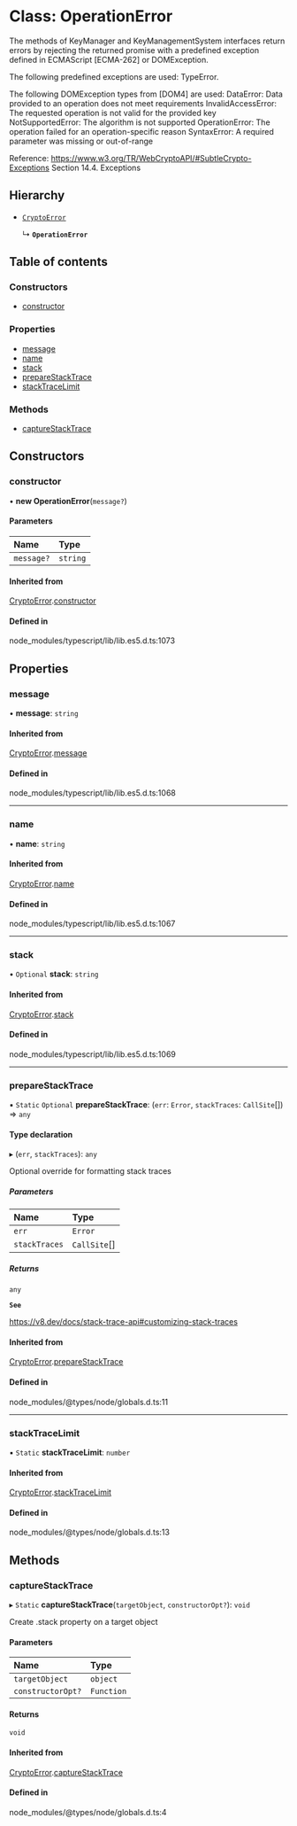 # Class: OperationError

The methods of KeyManager and KeyManagementSystem interfaces return
errors by rejecting the returned promise with a predefined exception
defined in ECMAScript [ECMA-262] or DOMException.

The following predefined exceptions are used: TypeError.

The following DOMException types from [DOM4] are used:
  DataError: Data provided to an operation does not meet requirements
  InvalidAccessError: The requested operation is not valid for the provided key
  NotSupportedError: The algorithm is not supported
  OperationError: The operation failed for an operation-specific reason
  SyntaxError: A required parameter was missing or out-of-range

Reference: https://www.w3.org/TR/WebCryptoAPI/#SubtleCrypto-Exceptions
           Section 14.4. Exceptions

## Hierarchy

- [`CryptoError`](CryptoError.md)

  ↳ **`OperationError`**

## Table of contents

### Constructors

- [constructor](OperationError.md#constructor)

### Properties

- [message](OperationError.md#message)
- [name](OperationError.md#name)
- [stack](OperationError.md#stack)
- [prepareStackTrace](OperationError.md#preparestacktrace)
- [stackTraceLimit](OperationError.md#stacktracelimit)

### Methods

- [captureStackTrace](OperationError.md#capturestacktrace)

## Constructors

### constructor

• **new OperationError**(`message?`)

#### Parameters

| Name | Type |
| :------ | :------ |
| `message?` | `string` |

#### Inherited from

[CryptoError](CryptoError.md).[constructor](CryptoError.md#constructor)

#### Defined in

node_modules/typescript/lib/lib.es5.d.ts:1073

## Properties

### message

• **message**: `string`

#### Inherited from

[CryptoError](CryptoError.md).[message](CryptoError.md#message)

#### Defined in

node_modules/typescript/lib/lib.es5.d.ts:1068

___

### name

• **name**: `string`

#### Inherited from

[CryptoError](CryptoError.md).[name](CryptoError.md#name)

#### Defined in

node_modules/typescript/lib/lib.es5.d.ts:1067

___

### stack

• `Optional` **stack**: `string`

#### Inherited from

[CryptoError](CryptoError.md).[stack](CryptoError.md#stack)

#### Defined in

node_modules/typescript/lib/lib.es5.d.ts:1069

___

### prepareStackTrace

▪ `Static` `Optional` **prepareStackTrace**: (`err`: `Error`, `stackTraces`: `CallSite`[]) => `any`

#### Type declaration

▸ (`err`, `stackTraces`): `any`

Optional override for formatting stack traces

##### Parameters

| Name | Type |
| :------ | :------ |
| `err` | `Error` |
| `stackTraces` | `CallSite`[] |

##### Returns

`any`

**`See`**

https://v8.dev/docs/stack-trace-api#customizing-stack-traces

#### Inherited from

[CryptoError](CryptoError.md).[prepareStackTrace](CryptoError.md#preparestacktrace)

#### Defined in

node_modules/@types/node/globals.d.ts:11

___

### stackTraceLimit

▪ `Static` **stackTraceLimit**: `number`

#### Inherited from

[CryptoError](CryptoError.md).[stackTraceLimit](CryptoError.md#stacktracelimit)

#### Defined in

node_modules/@types/node/globals.d.ts:13

## Methods

### captureStackTrace

▸ `Static` **captureStackTrace**(`targetObject`, `constructorOpt?`): `void`

Create .stack property on a target object

#### Parameters

| Name | Type |
| :------ | :------ |
| `targetObject` | `object` |
| `constructorOpt?` | `Function` |

#### Returns

`void`

#### Inherited from

[CryptoError](CryptoError.md).[captureStackTrace](CryptoError.md#capturestacktrace)

#### Defined in

node_modules/@types/node/globals.d.ts:4
